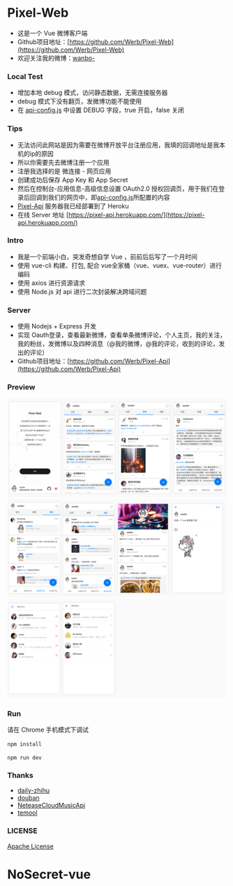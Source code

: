 # Pixel-Web

* 这是一个 Vue 微博客户端
* Github项目地址：[https://github.com/Werb/Pixel-Web](https://github.com/Werb/Pixel-Web)
* 欢迎关注我的微博：[wanbo-](http://weibo.com/singerwannber)

### Local Test
* 增加本地 debug 模式，访问静态数据，无需连接服务器
* debug 模式下没有翻页，发微博功能不能使用
* 在 [api-config.js](./src/api/config/api-config.js) 中设置 DEBUG 字段，true 开启，false 关闭

### Tips
* 无法访问此网站是因为需要在微博开放平台注册应用，我填的回调地址是我本机的ip的原因
* 所以你需要先去微博注册一个应用
* 注册我选择的是 微连接 - 网页应用 
* 创建成功后保存 App Key 和 App Secret
* 然后在控制台-应用信息-高级信息设置 OAuth2.0 授权回调页，用于我们在登录后回调到我们的网页中，即[api-config.js](./src/api/config/api-config.js)所配置的内容
* [Pixel-Api](https://github.com/Werb/Pixel-Api) 服务器我已经部署到了 Heroku
* 在线 Server 地址 [https://pixel-api.herokuapp.com/](https://pixel-api.herokuapp.com/)

### Intro
* 我是一个前端小白，突发奇想自学 Vue ，前前后后写了一个月时间
* 使用 vue-cli 构建、打包, 配合 vue全家桶（vue、vuex、vue-router）进行编码
* 使用 axios 进行资源请求
* 使用 Node.js 对 api 进行二次封装解决跨域问题

### Server
* 使用 Nodejs + Express 开发
* 实现 Oauth登录，查看最新微博，查看单条微博评论，个人主页，我的关注，我的粉丝，发微博以及四种消息（@我的微博，@我的评论，收到的评论，发出的评论）
* Github项目地址：[https://github.com/Werb/Pixel-Api](https://github.com/Werb/Pixel-Api)

### Preview
![pixel-web-one](./screenshots/pixel-web-one.png)
![pixel-web-two](./screenshots/pixel-web-two.png)
![pixel-web-three](./screenshots/pixel-web-three.png)

### Run
 请在 Chrome 手机模式下调试

`npm install`

`npm run dev`

### Thanks
* [daily-zhihu](https://github.com/walleeeee/daily-zhihu)
* [douban](https://github.com/jeneser/douban)
* [NeteaseCloudMusicApi](https://github.com/Binaryify/NeteaseCloudMusicApi)
* [temool](https://github.com/temool)

### LICENSE
[Apache License](./LICENSE)



# NoSecret-vue
